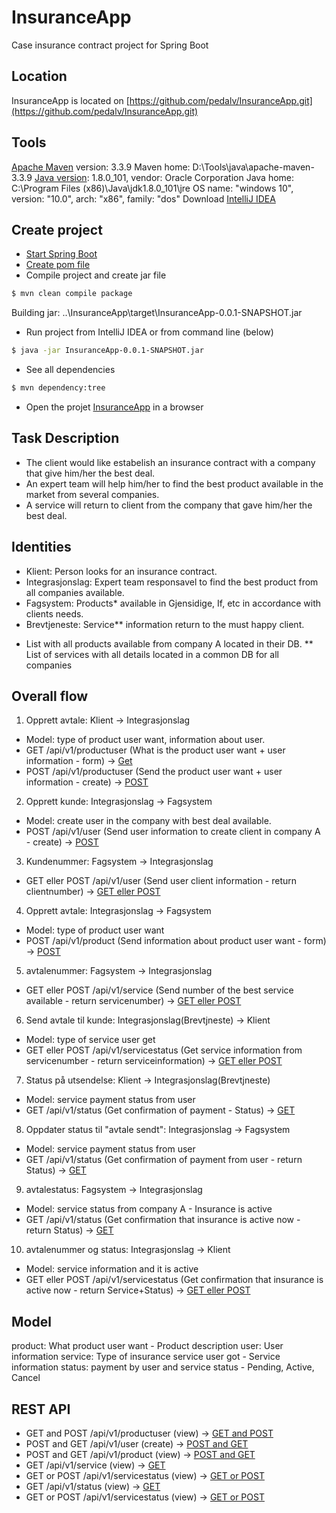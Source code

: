 # InsuranceApp
Case insurance contract project for Spring Boot

## Location
InsuranceApp is located on [https://github.com/pedalv/InsuranceApp.git](https://github.com/pedalv/InsuranceApp.git)

## Tools
[Apache Maven](https://maven.apache.org/download.cgi) version: 3.3.9
Maven home: D:\Tools\java\apache-maven-3.3.9
[Java version](http://www.oracle.com/technetwork/java/javase/downloads/index-jsp-138363.html): 1.8.0_101, vendor: Oracle Corporation
Java home: C:\Program Files (x86)\Java\jdk1.8.0_101\jre
OS name: "windows 10", version: "10.0", arch: "x86", family: "dos"
Download [IntelliJ IDEA](http://www.jetbrains.com/idea/download/index.html#section=windows)

## Create project
- [Start Spring Boot](http://docs.spring.io/spring-boot/docs/current-SNAPSHOT/reference/htmlsingle/#getting-started)
- [Create pom file](http://start.spring.io/)
- Compile project and create jar file
```bash
$ mvn clean compile package
```
Building jar: ..\InsuranceApp\target\InsuranceApp-0.0.1-SNAPSHOT.jar
- Run project from IntelliJ IDEA or from command line (below)
```bash
$ java -jar InsuranceApp-0.0.1-SNAPSHOT.jar 
```
- See all dependencies
```bash
$ mvn dependency:tree
```
- Open the projet [InsuranceApp](http://localhost:8080) in a browser

## Task Description
- The client would like estabelish an insurance contract with a company that give him/her the best deal.
- An expert team will help him/her to find the best product available in the market from several companies.
- A service will return to client from the company that gave him/her the best deal.

## Identities
- Klient: Person looks for an insurance contract. 
- Integrasjonslag: Expert team responsavel to find the best product from all companies available.
- Fagsystem: Products* available in Gjensidige, If, etc in accordance with clients needs.
- Brevtjeneste: Service** information return to the must happy client.
* List with all products available from company A located in their DB.
** List of services with all details located in a common DB for all companies

## Overall flow
1. Opprett avtale: Klient -> Integrasjonslag
- Model:  type of product user want, information about user.
- GET /api/v1/productuser (What is the product user want + user information - form) -> [Get](http://localhost:8080/api/v1/productuser) 
- POST /api/v1/productuser (Send the product user want + user information - create) -> [POST](http://localhost:8080/api/v1/productuser) 

2. Opprett kunde: Integrasjonslag -> Fagsystem
- Model: create user in the company with best deal available.
- POST /api/v1/user (Send user information to create client in company A - create) -> [POST](http://localhost:8080/api/v1/user) 
3. Kundenummer: Fagsystem -> Integrasjonslag
- GET eller POST /api/v1/user (Send user client information - return clientnumber) -> [GET eller POST](http://localhost:8080/api/v1/user) 

4. Opprett avtale: Integrasjonslag -> Fagsystem
- Model: type of product user want
- POST /api/v1/product (Send information about product user want - form) -> [POST](http://localhost:8080/api/v1/product) 
5. avtalenummer: Fagsystem -> Integrasjonslag
- GET eller POST /api/v1/service (Send number of the best service available - return servicenumber) -> [GET eller POST](http://localhost:8080/api/v1/service) 

6. Send avtale til kunde: Integrasjonslag(Brevtjneste) -> Klient 
- Model: type of service user get
- GET eller POST /api/v1/servicestatus (Get service information from  servicenumber - return serviceinformation) -> [GET eller POST](http://localhost:8080/api/v1/servicestatus) 
7. Status på utsendelse: Klient -> Integrasjonslag(Brevtjneste) 
- Model: service payment status from user
- GET /api/v1/status (Get confirmation of payment - Status) -> [GET](http://localhost:8080/api/v1/status) 

8. Oppdater status til "avtale sendt": Integrasjonslag -> Fagsystem
- Model: service payment status from user
- GET /api/v1/status (Get confirmation of payment from user - return Status) -> [GET](http://localhost:8080/api/v1/status) 
9. avtalestatus: Fagsystem -> Integrasjonslag 
- Model: service status from company A - Insurance is active
- GET /api/v1/status (Get confirmation that insurance is active now - return Status) -> [GET](http://localhost:8080/api/v1/status) 

10. avtalenummer og status: Integrasjonslag -> Klient
- Model: service information and it is active
- GET eller POST /api/v1/servicestatus (Get confirmation that insurance is active now - return Service+Status) -> [GET eller POST](http://localhost:8080/api/v1/servicestatus) 

## Model
product: What product user want - Product description
user: User information 
service: Type of insurance service user got - Service information 
status: payment by user and service status - Pending, Active, Cancel 

## REST API
- GET and POST /api/v1/productuser (view) -> [GET and POST](http://localhost:8080/api/v1/productuser) 
- POST and GET /api/v1/user (create) -> [POST and GET](http://localhost:8080/api/v1/user) 
- POST and GET /api/v1/product (view) -> [POST and GET](http://localhost:8080/api/v1/product) 
- GET /api/v1/service (view) -> [GET](http://localhost:8080/api/v1/service) 
- GET or POST /api/v1/servicestatus (view) -> [GET or POST](http://localhost:8080/api/v1/servicestatus) 
- GET /api/v1/status (view) -> [GET](http://localhost:8080/api/v1/status) 
- GET or POST /api/v1/servicestatus (view) -> [GET or POST](http://localhost:8080/api/v1/servicestatus) 